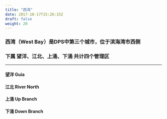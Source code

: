 ```yaml
---
title: "西湾"
date: 2017-10-17T15:26:15Z
draft: false
weight: 20
---
```


### 西湾（West Bay）是DPS中第三个城市，位于滨海湾市西侧
### 下属 望洋、江北、上涌、下涌 共计四个管理区

---

#### 望洋 Guia
#### 江北 River North
#### 上涌 Up Branch
#### 下涌 Down Branch